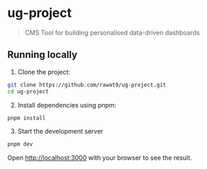 # ug-project

> CMS Tool for building personalised data-driven dashboards

## Running locally

1. Clone the project:

```bash
git clone https://github.com/rawat9/ug-project.git
cd ug-project
```

2. Install dependencies using pnpm:

```bash
pnpm install
```

3. Start the development server

```bash
pnpm dev
```

Open [http://localhost:3000](http://localhost:3000) with your browser to see the result.
